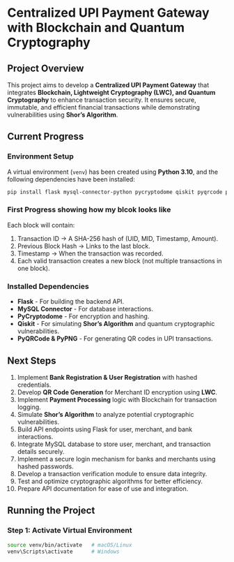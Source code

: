 # Centralized UPI Payment Gateway with Blockchain and Quantum Cryptography

## Project Overview
This project aims to develop a **Centralized UPI Payment Gateway** that integrates **Blockchain, Lightweight Cryptography (LWC), and Quantum Cryptography** to enhance transaction security. It ensures secure, immutable, and efficient financial transactions while demonstrating vulnerabilities using **Shor’s Algorithm**.

## Current Progress
### Environment Setup
A virtual environment (`venv`) has been created using **Python 3.10**, and the following dependencies have been installed:

```sh
pip install flask mysql-connector-python pycryptodome qiskit pyqrcode pypng
```

### First Progress showing how my blcok looks like
Each block will contain:
1. Transaction ID → A SHA-256 hash of (UID, MID, Timestamp, Amount).
2. Previous Block Hash → Links to the last block.
3. Timestamp → When the transaction was recorded.
4. Each valid transaction creates a new block (not multiple transactions in one block).

### Installed Dependencies
- **Flask** - For building the backend API.
- **MySQL Connector** - For database interactions.
- **PyCryptodome** - For encryption and hashing.
- **Qiskit** - For simulating **Shor’s Algorithm** and quantum cryptographic vulnerabilities.
- **PyQRCode & PyPNG** - For generating QR codes in UPI transactions.

## Next Steps
1. Implement **Bank Registration & User Registration** with hashed credentials.
2. Develop **QR Code Generation** for Merchant ID encryption using **LWC**.
3. Implement **Payment Processing** logic with Blockchain for transaction logging.
4. Simulate **Shor’s Algorithm** to analyze potential cryptographic vulnerabilities.
5. Build API endpoints using Flask for user, merchant, and bank interactions.
6. Integrate MySQL database to store user, merchant, and transaction details securely.
7. Implement a secure login mechanism for banks and merchants using hashed passwords.
8. Develop a transaction verification module to ensure data integrity.
9. Test and optimize cryptographic algorithms for better efficiency.
10. Prepare API documentation for ease of use and integration.

## Running the Project
### Step 1: Activate Virtual Environment
```sh
source venv/bin/activate   # macOS/Linux
venv\Scripts\activate      # Windows
